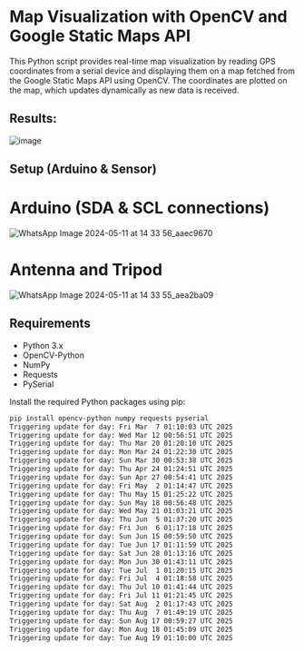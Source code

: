 # Map Visualization with OpenCV and Google Static Maps API

This Python script provides real-time map visualization by reading GPS coordinates from a serial device and displaying them on a map fetched from the Google Static Maps API using OpenCV. The coordinates are plotted on the map, which updates dynamically as new data is received.

## Results:

![image](https://github.com/ZoreAnuj/GPS-RTK-Sparkfun-/assets/95142805/15adb7e0-8cdb-4d76-8eb3-fa3e4bb82a18)


## Setup (Arduino & Sensor)

# Arduino (SDA & SCL connections)

![WhatsApp Image 2024-05-11 at 14 33 56_aaec9670](https://github.com/ZoreAnuj/GPS-RTK-Sparkfun-/assets/95142805/3c446e95-d004-4406-a0cb-b44a40316a63)


# Antenna and Tripod

![WhatsApp Image 2024-05-11 at 14 33 55_aea2ba09](https://github.com/ZoreAnuj/GPS-RTK-Sparkfun-/assets/95142805/35a5962a-1e98-4e91-80d6-54abc5074381)


## Requirements

- Python 3.x
- OpenCV-Python
- NumPy
- Requests
- PySerial

Install the required Python packages using pip:

```bash
pip install opencv-python numpy requests pyserial
Triggering update for day: Fri Mar  7 01:10:03 UTC 2025
Triggering update for day: Wed Mar 12 00:56:51 UTC 2025
Triggering update for day: Thu Mar 20 01:20:10 UTC 2025
Triggering update for day: Mon Mar 24 01:22:30 UTC 2025
Triggering update for day: Sun Mar 30 00:53:38 UTC 2025
Triggering update for day: Thu Apr 24 01:24:51 UTC 2025
Triggering update for day: Sun Apr 27 00:54:41 UTC 2025
Triggering update for day: Fri May  2 01:14:47 UTC 2025
Triggering update for day: Thu May 15 01:25:22 UTC 2025
Triggering update for day: Sun May 18 00:56:48 UTC 2025
Triggering update for day: Wed May 21 01:03:21 UTC 2025
Triggering update for day: Thu Jun  5 01:37:20 UTC 2025
Triggering update for day: Fri Jun  6 01:17:18 UTC 2025
Triggering update for day: Sun Jun 15 00:59:50 UTC 2025
Triggering update for day: Tue Jun 17 01:11:59 UTC 2025
Triggering update for day: Sat Jun 28 01:13:16 UTC 2025
Triggering update for day: Mon Jun 30 01:43:11 UTC 2025
Triggering update for day: Tue Jul  1 01:20:15 UTC 2025
Triggering update for day: Fri Jul  4 01:18:58 UTC 2025
Triggering update for day: Thu Jul 10 01:41:44 UTC 2025
Triggering update for day: Fri Jul 11 01:21:45 UTC 2025
Triggering update for day: Sat Aug  2 01:17:43 UTC 2025
Triggering update for day: Thu Aug  7 01:49:19 UTC 2025
Triggering update for day: Sun Aug 17 00:59:27 UTC 2025
Triggering update for day: Mon Aug 18 01:45:09 UTC 2025
Triggering update for day: Tue Aug 19 01:10:00 UTC 2025
